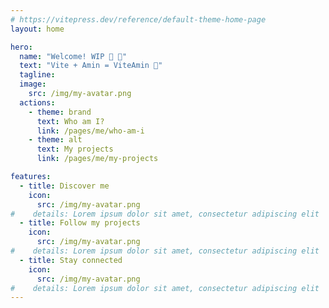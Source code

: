 ```yaml
---
# https://vitepress.dev/reference/default-theme-home-page
layout: home

hero:
  name: "Welcome! WIP 🚧 🔨"
  text: "Vite + Amin = ViteAmin 🧠"
  tagline: 
  image:
    src: /img/my-avatar.png
  actions:
    - theme: brand
      text: Who am I?
      link: /pages/me/who-am-i
    - theme: alt
      text: My projects
      link: /pages/me/my-projects

features:
  - title: Discover me
    icon: 
      src: /img/my-avatar.png
#    details: Lorem ipsum dolor sit amet, consectetur adipiscing elit
  - title: Follow my projects
    icon: 
      src: /img/my-avatar.png
#    details: Lorem ipsum dolor sit amet, consectetur adipiscing elit
  - title: Stay connected
    icon: 
      src: /img/my-avatar.png
#    details: Lorem ipsum dolor sit amet, consectetur adipiscing elit
---
```


